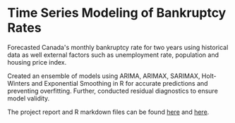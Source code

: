 # Time Series Modeling of Bankruptcy Rates

Forecasted Canada's monthly bankruptcy rate for two years using historical data as well external factors such as unemployment rate, population and housing price index.

Created an ensemble of models using  ARIMA, ARIMAX, SARIMAX, Holt-Winters and Exponential Smoothing in R for accurate predictions and preventing overfitting. Further, conducted residual diagnostics to ensure model validity.

The project report and R markdown files can be found [here](https://github.com/deenajohn/TimeSeriesForecasting_BankruptcyRate/blob/master/Project_report.pdf) and [here](https://github.com/deenajohn/TimeSeriesForecasting_BankruptcyRate/blob/master/R_code.Rmd).

